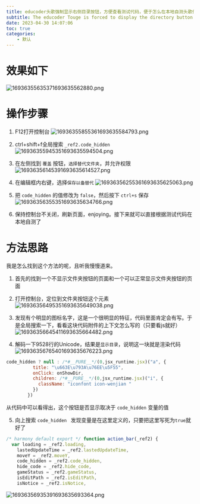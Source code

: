 ```yaml
---
title: educoder头歌强制显示右侧目录按钮，方便查看测试代码，便于怎么在本地自测头歌代码？
subtitle: The educoder Touge is forced to display the directory button on the right, which is convenient for viewing the test code, and how to test the Touge code locally?
date: 2023-04-30 14:07:06
toc: true
categories: 
    - 默认
---
```


# 效果如下

![16936355635371693635562880.png](https://raw.githubusercontent.com/james-curtis/james-curtis.github.io/main/static/images/16936355635371693635562880.png)

# 操作步骤
1. F12打开控制台
![16936355855361693635584793.png](https://raw.githubusercontent.com/james-curtis/james-curtis.github.io/main/static/images/16936355855361693635584793.png)

2. ctrl+shift+f全局搜索 `_ref2.code_hidden`
![16936355945351693635594504.png](https://raw.githubusercontent.com/james-curtis/james-curtis.github.io/main/static/images/16936355945351693635594504.png)

3. 在左侧找到 `覆盖` 按钮，`选择替代文件夹`，并允许权限
![16936356145391693635614527.png](https://raw.githubusercontent.com/james-curtis/james-curtis.github.io/main/static/images/16936356145391693635614527.png)

4. 在编辑框内右键，选择`保存以备替代`
![16936356255361693635625063.png](https://raw.githubusercontent.com/james-curtis/james-curtis.github.io/main/static/images/16936356255361693635625063.png)

5. 把 `code_hidden` 的值修改为 `false`，然后按下 `ctrl+s` 保存
![16936356355351693635634766.png](https://raw.githubusercontent.com/james-curtis/james-curtis.github.io/main/static/images/16936356355351693635634766.png)

6. 保持控制台不关闭，刷新页面，enjoying。接下来就可以直接根据测试代码在本地自测了

# 方法思路
我是怎么找到这个方法的呢，且听我慢慢道来。
1. 首先的找到一个不显示文件夹按钮的页面和一个可以正常显示文件夹按钮的页面
2. 打开控制台，定位到文件夹按钮这个元素
![16936356495351693635649038.png](https://raw.githubusercontent.com/james-curtis/james-curtis.github.io/main/static/images/16936356495351693635649038.png)

3. 发现有个明显的图标名字，这是一个很明显的特征，代码里面肯定会有写。于是全局搜索一下，看看这块代码附件的上下文怎么写的（只要看js就好）
![16936356645411693635664482.png](https://raw.githubusercontent.com/james-curtis/james-curtis.github.io/main/static/images/16936356645411693635664482.png)

4. 解码一下9528行的Unicode，结果是`显示目录`，说明这一块就是渲染代码
![16936356765401693635676223.png](https://raw.githubusercontent.com/james-curtis/james-curtis.github.io/main/static/images/16936356765401693635676223.png)

```js
code_hidden ? null : /*#__PURE__*/(0,jsx_runtime.jsx)("a", {
          title: "\u663E\u793A\u76EE\u5F55",
          onClick: onShowDir,
          children: /*#__PURE__*/(0,jsx_runtime.jsx)("i", {
            className: "iconfont icon-wenjian "
          })
        })
```
从代码中可以看得出，这个按钮是否显示取决于 `code_hidden` 变量的值

5. 向上搜索 `code_hidden ` 
发现变量是在这里定义的，只要把这里写死为`true`就好了
```js
/* harmony default export */ function action_bar(_ref2) {
  var loading = _ref2.loading,
    lastedUpdateTime = _ref2.lastedUpdateTime,
    moveY = _ref2.moveY,
    code_hidden = _ref2.code_hidden,
    hide_code = _ref2.hide_code,
    gameStatus = _ref2.gameStatus,
    isEditPath = _ref2.isEditPath,
    isNotice = _ref2.isNotice,
```
![16936356935391693635693364.png](https://raw.githubusercontent.com/james-curtis/james-curtis.github.io/main/static/images/16936356935391693635693364.png)
